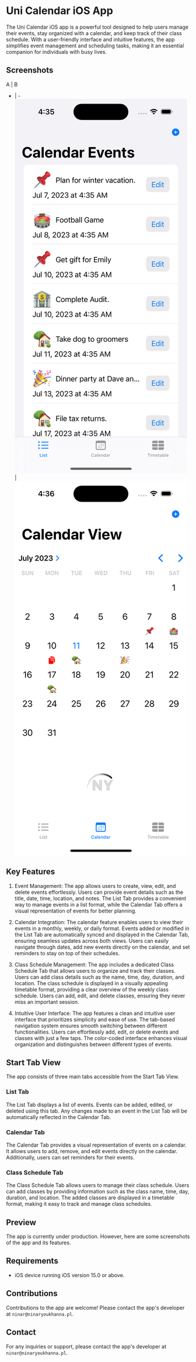 # Uni Calendar iOS App

The Uni Calendar iOS app is a powerful tool designed to help users manage their events, stay organized with a calendar, and keep track of their class schedule. With a user-friendly interface and intuitive features, the app simplifies event management and scheduling tasks, making it an essential companion for individuals with busy lives.

## Screenshots

A | B
- | - 
![Screenshot01](./Img/1.png) | ![Screenshot02](./Img/4.png)

## Key Features

1. Event Management: The app allows users to create, view, edit, and delete events effortlessly. Users can provide event details such as the title, date, time, location, and notes. The List Tab provides a convenient way to manage events in a list format, while the Calendar Tab offers a visual representation of events for better planning.

2. Calendar Integration: The calendar feature enables users to view their events in a monthly, weekly, or daily format. Events added or modified in the List Tab are automatically synced and displayed in the Calendar Tab, ensuring seamless updates across both views. Users can easily navigate through dates, add new events directly on the calendar, and set reminders to stay on top of their schedules.

3. Class Schedule Management: The app includes a dedicated Class Schedule Tab that allows users to organize and track their classes. Users can add class details such as the name, time, day, duration, and location. The class schedule is displayed in a visually appealing timetable format, providing a clear overview of the weekly class schedule. Users can add, edit, and delete classes, ensuring they never miss an important session.

4. Intuitive User Interface: The app features a clean and intuitive user interface that prioritizes simplicity and ease of use. The tab-based navigation system ensures smooth switching between different functionalities. Users can effortlessly add, edit, or delete events and classes with just a few taps. The color-coded interface enhances visual organization and distinguishes between different types of events.

## Start Tab View
The app consists of three main tabs accessible from the Start Tab View.

### List Tab
The List Tab displays a list of events. Events can be added, edited, or deleted using this tab. Any changes made to an event in the List Tab will be automatically reflected in the Calendar Tab.

### Calendar Tab
The Calendar Tab provides a visual representation of events on a calendar. It allows users to add, remove, and edit events directly on the calendar. Additionally, users can set reminders for their events.

### Class Schedule Tab
The Class Schedule Tab allows users to manage their class schedule. Users can add classes by providing information such as the class name, time, day, duration, and location. The added classes are displayed in a timetable format, making it easy to track and manage class schedules.


## Preview
The app is currently under production. However, here are some screenshots of the app and its features.




## Requirements
- iOS device running iOS version 15.0 or above.

## Contributions
Contributions to the app are welcome! Please contact the app's developer at `ninar@ninaryoukhanna.pl`.

## Contact
For any inquiries or support, please contact the app's developer at `ninar@ninaryoukhanna.pl`.
